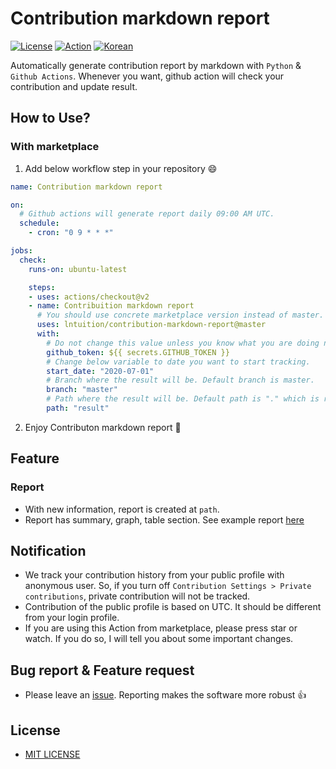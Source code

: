 # Contribution markdown report
[![License](https://img.shields.io/github/license/lntuition/contribution-markdown-report)](https://github.com/lntuition/contribution-markdown-report/blob/master/LICENSE)
[![Action](https://github.com/lntuition/contribution-markdown-report/workflows/Contribution%20markdown%20report/badge.svg)](https://github.com/lntuition/contribution-markdown-report/actions?query=workflow%3A%22Contribution+markdown+report%22)
[![Korean](https://img.shields.io/badge/README-Korean-brightgreen)](https://github.com/lntuition/contribution-markdown-report/blob/master/README-ko.md)

Automatically generate contribution report by markdown with `Python` & `Github Actions`.
Whenever you want, github action will check your contribution and update result.

## How to Use?
### With marketplace
1. Add below workflow step in your repository :smile:
``` yml
name: Contribution markdown report

on:
  # Github actions will generate report daily 09:00 AM UTC.
  schedule:
    - cron: "0 9 * * *"

jobs:
  check:
    runs-on: ubuntu-latest

    steps:
    - uses: actions/checkout@v2
    - name: Contribuition markdown report
      # You should use concrete marketplace version instead of master.
      uses: lntuition/contribution-markdown-report@master
      with:
        # Do not change this value unless you know what you are doing now.
        github_token: ${{ secrets.GITHUB_TOKEN }}
        # Change below variable to date you want to start tracking.
        start_date: "2020-07-01"
        # Branch where the result will be. Default branch is master.
        branch: "master"
        # Path where the result will be. Default path is "." which is root directory of repo.
        path: "result"
```
2. Enjoy Contributon markdown report :tada:

## Feature
### Report
- With new information, report is created at `path`.
- Report has summary, graph, table section. See example report [here](https://github.com/lntuition/contribution-markdown-report/tree/master/result/README.md)

## Notification
- We track your contribution history from your public profile with anonymous user.
  So, if you turn off `Contribution Settings > Private contributions`, private contribution will not be tracked.
- Contribution of the public profile is based on UTC. It should be different from your login profile.
- If you are using this Action from marketplace, please press star or watch. If you do so, I will tell you about some important changes.

## Bug report & Feature request
- Please leave an [issue](https://github.com/lntuition/contribution-markdown-report/issues). Reporting makes the software more robust :+1:

## License
- [MIT LICENSE](https://github.com/lntuition/contribution-markdown-report/blob/master/LICENSE)
